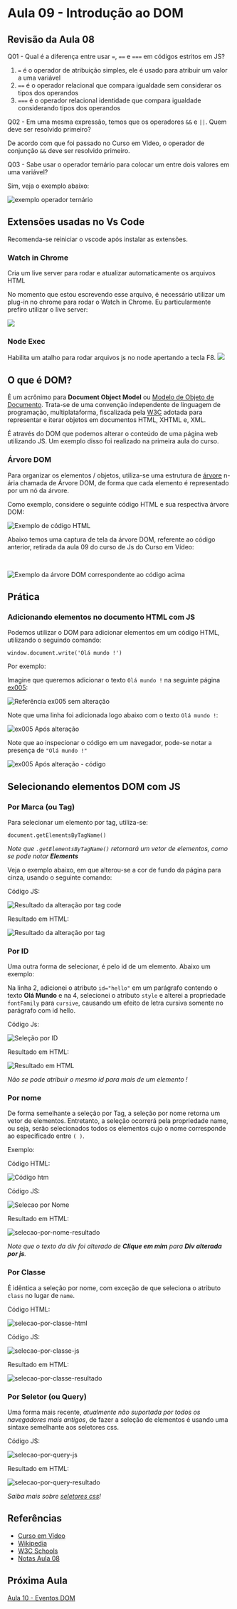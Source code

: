# Aula 09 - Introdução ao DOM

## Revisão da Aula 08

Q01 - Qual é a diferença entre usar `=`, `==` e `===` em códigos estritos em JS?

1. `=` é o operador de atribuição simples, ele é usado para atribuir um valor a uma variável
2. `==` é o operador relacional que compara igualdade sem considerar os tipos dos operandos
3. `===` é o operador relacional identidade que compara igualdade considerando tipos dos operandos

Q02 - Em uma mesma expressão, temos que os operadores `&&` e `||`. Quem deve ser resolvido primeiro?

De acordo com que foi passado no Curso em Vídeo, o operador de conjunção `&&` deve ser resolvido primeiro.

Q03 - Sabe usar o operador ternário para colocar um entre dois valores em uma variável?

Sim, veja o exemplo abaixo:

![exemplo operador ternário](revisao03Aula08.jpg)

## Extensões usadas no Vs Code

Recomenda-se reiniciar o vscode após instalar as extensões.

### Watch in Chrome

Cria um live server para rodar e atualizar automaticamente os arquivos HTML

No momento que estou escrevendo esse arquivo, é necessário utilizar um plug-in no chrome para rodar o Watch in Chrome.
Eu particularmente prefiro utilizar o live server: <br/>

![](liveServer.jpg)

### Node Exec

Habilita um atalho para rodar arquivos js no node apertando a tecla F8.
![](nodeexec.jpg)

## O que é DOM?

É um acrônimo para **Document Object Model** ou [Modelo de Objeto de Documento](https://pt.wikipedia.org/wiki/Modelo_de_Objeto_de_Documentos). Trata-se de uma convenção independente de linguagem de programação, multiplataforma, fiscalizada pela [W3C](https://pt.wikipedia.org/wiki/W3C) adotada para representar e iterar objetos em documentos HTML, XHTML e, XML.

É através do DOM que podemos alterar o conteúdo de uma página web utilizando JS. Um exemplo disso foi realizado na primeira aula do curso.

### Árvore DOM

Para organizar os elementos / objetos, utiliza-se uma estrutura de [árvore](<https://pt.wikipedia.org/wiki/%C3%81rvore_(estrutura_de_dados)>) n-ária chamada de Árvore DOM, de forma que cada elemento é representado por um nó da árvore.

Como exemplo, considere o seguinte código HTML e sua respectiva árvore DOM:
<br/>

![Exemplo de código HTML](code-html-dom.jpg)

Abaixo temos uma captura de tela da árvore DOM, referente ao código anterior, retirada da aula 09 do curso de Js do Curso em Vídeo:

<br/>

![Exemplo da árvore DOM correspondente ao código acima](dom-arvore.jpg)

## Prática

### Adicionando elementos no documento HTML com JS

Podemos utilizar o DOM para adicionar elementos em um código HTML, utilizando o seguindo comando:

`window.document.write('Olá mundo !')`

Por exemplo:

Imagine que queremos adicionar o texto `Olá mundo !` na seguinte página [ex005](./ex005.html):

![Referência ex005 sem alteração](ex005-ref-sem-alteracao.jpg)

Note que uma linha foi adicionada logo abaixo com o texto `Olá mundo !`:

![ex005 Após alteração](ex005-ref-com-alteracao.jpg)

Note que ao inspecionar o código em um navegador, pode-se notar a presença de `"Olá mundo !"`

![ex005 Após alteração - código](ex005-ref-com-alteracao-code.jpg)

## Selecionando elementos DOM com JS

### Por Marca (ou Tag)

Para selecionar um elemento por tag, utiliza-se:

`document.getElementsByTagName()`

_Note que `.getElementsByTagName()` retornará um vetor de elementos, como se pode notar **Elements**_

Veja o exemplo abaixo, em que alterou-se a cor de fundo da página para cinza, usando o seguinte comando:

Código JS:

![Resultado da alteração por tag code](selecao-por-tag-code.jpg)

Resultado em HTML:

![Resultado da alteração por tag](selecao-por-tag.jpg)

### Por ID

Uma outra forma de selecionar, é pelo id de um elemento. Abaixo um exemplo:

Na linha 2, adicionei o atributo `id="hello"` em um parágrafo contendo o texto **Olá Mundo** e na 4, selecionei o atributo `style` e alterei a propriedade `fontFamily` para `cursive`, causando um efeito de letra cursiva somente no parágrafo com id hello.

Código Js:

![Seleção por ID](selecao-por-id.jpg)

Resultado em HTML:

![Resultado em HTML](selecao-por-id-resultado.jpg)

_Não se pode atribuir o mesmo id para mais de um elemento !_

### Por nome

De forma semelhante a seleção por Tag, a seleção por nome retorna um vetor de elementos. Entretanto, a seleção ocorrerá pela propriedade name, ou seja, serão selecionados todos os elementos cujo o nome corresponde ao especificado entre `( )`.

Exemplo:

Código HTML:

![Código htm](html-selecao-name.jpg)

Código JS:

![Selecao por Nome](selecao-por-nome.jpg)

Resultado em HTML:

![selecao-por-nome-resultado](selecao-por-nome-resultado.jpg)

_Note que o texto da div foi alterado de **Clique em mim** para **Div alterada por js**._

### Por Classe

É idêntica a seleção por nome, com exceção de que seleciona o atributo `class` no lugar de `name`.

Código HTML:

![selecao-por-classe-html](selecao-por-classe-html.jpg)

Código JS:

![selecao-por-classe-js](selecao-por-classe-js.jpg)

Resultado em HTML:

![selecao-por-classe-resultado](selecao-por-classe-resultado.jpg)

### Por Seletor (ou Query)

Uma forma mais recente, _atualmente não suportada por todos os navegadores mais antigos_, de fazer a seleção de elementos é usando uma sintaxe semelhante aos seletores css.

Código JS:

![selecao-por-query-js](selecao-por-query-js.jpg)

Resultado em HTML:

![selecao-por-query-resultado](selecao-por-query-resultado.jpg)

_Saiba mais sobre [seletores css](https://www.w3schools.com/cssref/css_selectors.asp)!_

## Referências

- [Curso em Vídeo](https://www.youtube.com/c/CursoemV%C3%ADdeo)
- [Wikipedia](https://www.wikipedia.org/)
- [W3C Schools](https://www.w3schools.com/)
- [Notas Aula 08](../../moduloB/Aula08/)

## Próxima Aula

[Aula 10 - Eventos DOM](../Aula10/)
